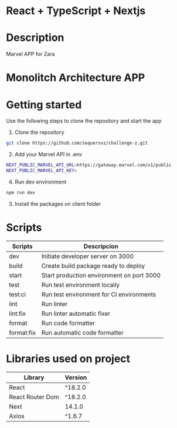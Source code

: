 # React + TypeScript + Nextjs

# Description

Marvel APP for Zara

# Monolitch Architecture APP #

# Getting started

Use the following steps to clone the repository and start the app

1. Clone the repository

```bash
git clone https://github.com/sequersvz/challenge-z.git
```

2. Add your Marvel API in .env

```bash
NEXT_PUBLIC_MARVEL_API_URL=https://gateway.marvel.com/v1/public
NEXT_PUBLIC_MARVEL_API_KEY=
```

4. Run dev environment

```bash
npm run dev
```

3. Install the packages on client folder

# Scripts

| Scripts    | Descripcion                                          |
| ---------- | ----------------------------------------------------- |
| dev        | Initiate developer server on 3000                     |
| build      | Create build package ready to deploy                  |
| start      | Start production environment on port 3000             |
| test       | Run test environment locally                          |
| test:ci    | Run test environment for CI environments              |
| lint       | Run linter                                            |
| lint:fix   | Run linter automatic fixer                            |
| format     | Run code formatter                                    |
| format:fix | Run automatic code formatter                          |


# Libraries used on project


| Library          | Version     |
| ---------------- | ----------- |
| React            | ^18.2.0     |
| React Router Dom | ^18.2.0     |
| Next             | 14.1.0      |
| Axios            | ^1.6.7      |
